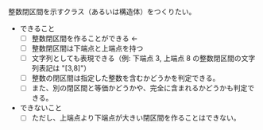 整数閉区間を示すクラス（あるいは構造体）をつくりたい。

- できること
  - [ ] 整数閉区間を作ることができる <-
  - [ ] 整数閉区間は下端点と上端点を持つ
  - [ ] 文字列としても表現できる（例: 下端点 3, 上端点 8 の整数閉区間の文字列表記は "[3,8]"）
  - [ ] 整数の閉区間は指定した整数を含むかどうかを判定できる。
  - [ ] また、別の閉区間と等価かどうかや、完全に含まれるかどうかも判定できる。

- できないこと
  - [ ] ただし、上端点より下端点が大きい閉区間を作ることはできない。
